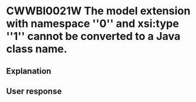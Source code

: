 # CWWBI0021W The model extension with namespace ''0'' and xsi:type ''1'' cannot be converted to a Java class name.

## Explanation

## User response